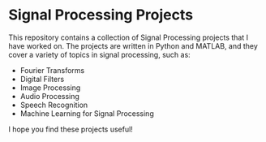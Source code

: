 # Signal Processing Projects
This repository contains a collection of Signal Processing projects that I have worked on. The projects are written in Python and MATLAB, and they cover a variety of topics in signal processing, such as:

- Fourier Transforms
- Digital Filters
- Image Processing
- Audio Processing
- Speech Recognition
- Machine Learning for Signal Processing


I hope you find these projects useful!
